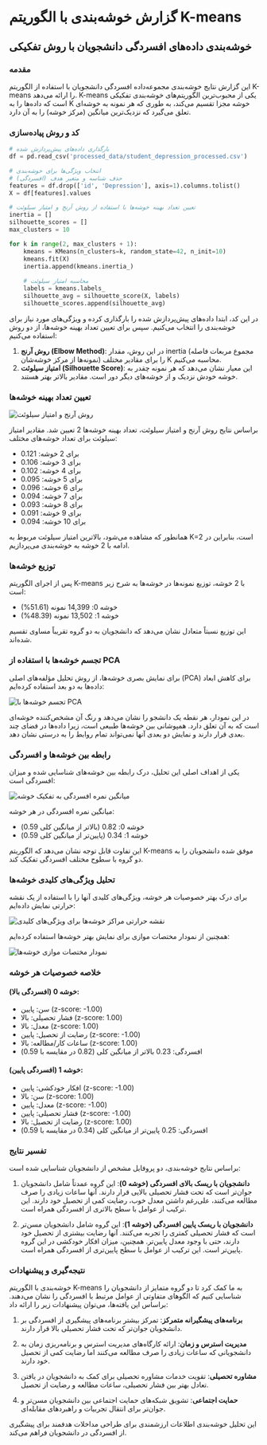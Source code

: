 # گزارش خوشه‌بندی با الگوریتم K-means
## خوشه‌بندی داده‌های افسردگی دانشجویان با روش تفکیکی

### مقدمه
این گزارش نتایج خوشه‌بندی مجموعه‌داده افسردگی دانشجویان با استفاده از الگوریتم K-means را ارائه می‌دهد. K-means یکی از محبوب‌ترین الگوریتم‌های خوشه‌بندی تفکیکی است که داده‌ها را به K خوشه مجزا تقسیم می‌کند، به طوری که هر نمونه به خوشه‌ای تعلق می‌گیرد که نزدیک‌ترین میانگین (مرکز خوشه) را به آن دارد.

### کد و روش پیاده‌سازی

```python
# بارگذاری داده‌های پیش‌پردازش شده
df = pd.read_csv('processed_data/student_depression_processed.csv')

# انتخاب ویژگی‌ها برای خوشه‌بندی
# حذف شناسه و متغیر هدف (افسردگی)
features = df.drop(['id', 'Depression'], axis=1).columns.tolist()
X = df[features].values

# تعیین تعداد بهینه خوشه‌ها با استفاده از روش آرنج و امتیاز سیلوئت
inertia = []
silhouette_scores = []
max_clusters = 10

for k in range(2, max_clusters + 1):
    kmeans = KMeans(n_clusters=k, random_state=42, n_init=10)
    kmeans.fit(X)
    inertia.append(kmeans.inertia_)
    
    # محاسبه امتیاز سیلوئت
    labels = kmeans.labels_
    silhouette_avg = silhouette_score(X, labels)
    silhouette_scores.append(silhouette_avg)
```

در این کد، ابتدا داده‌های پیش‌پردازش شده را بارگذاری کرده و ویژگی‌های مورد نیاز برای خوشه‌بندی را انتخاب می‌کنیم. سپس برای تعیین تعداد بهینه خوشه‌ها، از دو روش استفاده می‌کنیم:
1. **روش آرنج (Elbow Method)**: در این روش، مقدار inertia (مجموع مربعات فاصله نمونه‌ها از مرکز خوشه‌شان) را برای مقادیر مختلف K محاسبه می‌کنیم.
2. **امتیاز سیلوئت (Silhouette Score)**: این معیار نشان می‌دهد که هر نمونه چقدر به خوشه خودش نزدیک و از خوشه‌های دیگر دور است. مقادیر بالاتر بهتر هستند.

### تعیین تعداد بهینه خوشه‌ها

![روش آرنج و امتیاز سیلوئت](./clustering_results/kmeans_elbow_method.png)

براساس نتایج روش آرنج و امتیاز سیلوئت، تعداد بهینه خوشه‌ها 2 تعیین شد. مقادیر امتیاز سیلوئت برای تعداد خوشه‌های مختلف:

- برای 2 خوشه: 0.121
- برای 3 خوشه: 0.106
- برای 4 خوشه: 0.102
- برای 5 خوشه: 0.095
- برای 6 خوشه: 0.096
- برای 7 خوشه: 0.094
- برای 8 خوشه: 0.093
- برای 9 خوشه: 0.091
- برای 10 خوشه: 0.094

همانطور که مشاهده می‌شود، بالاترین امتیاز سیلوئت مربوط به K=2 است، بنابراین در ادامه با 2 خوشه به خوشه‌بندی می‌پردازیم.

### توزیع خوشه‌ها

پس از اجرای الگوریتم K-means با 2 خوشه، توزیع نمونه‌ها در خوشه‌ها به شرح زیر است:

- خوشه 0: 14,399 نمونه (51.61%)
- خوشه 1: 13,502 نمونه (48.39%)

این توزیع نسبتاً متعادل نشان می‌دهد که دانشجویان به دو گروه تقریباً مساوی تقسیم شده‌اند.

### تجسم خوشه‌ها با استفاده از PCA

برای نمایش بصری خوشه‌ها، از روش تحلیل مؤلفه‌های اصلی (PCA) برای کاهش ابعاد داده‌ها به دو بعد استفاده کرده‌ایم:

![تجسم خوشه‌ها با PCA](./clustering_results/kmeans_pca_visualization.png)

در این نمودار، هر نقطه یک دانشجو را نشان می‌دهد و رنگ آن مشخص‌کننده خوشه‌ای است که به آن تعلق دارد. همپوشانی بین خوشه‌ها طبیعی است، زیرا داده‌ها در فضای چند بعدی قرار دارند و نمایش دو بعدی آنها نمی‌تواند تمام روابط را به درستی نشان دهد.

### رابطه بین خوشه‌ها و افسردگی

یکی از اهداف اصلی این تحلیل، درک رابطه بین خوشه‌های شناسایی شده و میزان افسردگی است:

![میانگین نمره افسردگی به تفکیک خوشه](./clustering_results/kmeans_depression_by_cluster.png)

میانگین نمره افسردگی در هر خوشه:
- خوشه 0: 0.82 (بالاتر از میانگین کلی 0.59)
- خوشه 1: 0.34 (پایین‌تر از میانگین کلی 0.59)

این تفاوت قابل توجه نشان می‌دهد که الگوریتم K-means موفق شده دانشجویان را به دو گروه با سطوح مختلف افسردگی تفکیک کند.

### تحلیل ویژگی‌های کلیدی خوشه‌ها

برای درک بهتر خصوصیات هر خوشه، ویژگی‌های کلیدی آنها را با استفاده از یک نقشه حرارتی نمایش داده‌ایم:

![نقشه حرارتی مراکز خوشه‌ها برای ویژگی‌های کلیدی](./clustering_results/kmeans_key_features_heatmap.png)

همچنین از نمودار مختصات موازی برای نمایش بهتر خوشه‌ها استفاده کرده‌ایم:

![نمودار مختصات موازی خوشه‌ها](./clustering_results/kmeans_parallel_coordinates.png)

### خلاصه خصوصیات هر خوشه

#### خوشه 0 (افسردگی بالا):
- سن: پایین (z-score: -1.00)
- فشار تحصیلی: بالا (z-score: 1.00)
- معدل: بالا (z-score: 1.00)
- رضایت از تحصیل: پایین (z-score: -1.00)
- ساعات کار/مطالعه: بالا (z-score: 1.00)
- افسردگی: 0.23 بالاتر از میانگین کلی (0.82 در مقایسه با 0.59)

#### خوشه 1 (افسردگی پایین):
- افکار خودکشی: پایین (z-score: -1.00)
- سن: بالا (z-score: 1.00)
- معدل: پایین (z-score: -1.00)
- فشار تحصیلی: پایین (z-score: -1.00)
- رضایت از تحصیل: بالا (z-score: 1.00)
- افسردگی: 0.25 پایین‌تر از میانگین کلی (0.34 در مقایسه با 0.59)

### تفسیر نتایج

براساس نتایج خوشه‌بندی، دو پروفایل مشخص از دانشجویان شناسایی شده است:

1. **دانشجویان با ریسک بالای افسردگی (خوشه 0)**: این گروه عمدتاً شامل دانشجویان جوان‌تر است که تحت فشار تحصیلی بالایی قرار دارند. آنها ساعات زیادی را صرف مطالعه می‌کنند، علی‌رغم داشتن معدل خوب، رضایت کمی از تحصیل خود دارند. این ترکیب از عوامل با سطح بالاتری از افسردگی همراه است.

2. **دانشجویان با ریسک پایین افسردگی (خوشه 1)**: این گروه شامل دانشجویان مسن‌تر است که فشار تحصیلی کمتری را تجربه می‌کنند. آنها رضایت بیشتری از تحصیل خود دارند، حتی با وجود معدل پایین‌تر. همچنین، میزان افکار خودکشی در این گروه پایین‌تر است. این ترکیب از عوامل با سطح پایین‌تری از افسردگی همراه است.

### نتیجه‌گیری و پیشنهادات

خوشه‌بندی با الگوریتم K-means به ما کمک کرد تا دو گروه متمایز از دانشجویان را شناسایی کنیم که الگوهای متفاوتی از عوامل مرتبط با افسردگی را نشان می‌دهند. براساس این یافته‌ها، می‌توان پیشنهادات زیر را ارائه داد:

1. **برنامه‌های پیشگیرانه متمرکز**: تمرکز بیشتر برنامه‌های پیشگیری از افسردگی بر دانشجویان جوان‌تر که تحت فشار تحصیلی بالا قرار دارند.

2. **مدیریت استرس و زمان**: ارائه کارگاه‌های مدیریت استرس و برنامه‌ریزی زمان به دانشجویانی که ساعات زیادی را صرف مطالعه می‌کنند اما رضایت کمی از تحصیل خود دارند.

3. **مشاوره تحصیلی**: تقویت خدمات مشاوره تحصیلی برای کمک به دانشجویان در یافتن تعادل بهتر بین فشار تحصیلی، ساعات مطالعه و رضایت از تحصیل.

4. **حمایت اجتماعی**: تشویق شبکه‌های حمایت اجتماعی بین دانشجویان مسن‌تر و جوان‌تر برای انتقال تجربیات و راهبردهای مقابله‌ای.

این تحلیل خوشه‌بندی اطلاعات ارزشمندی برای طراحی مداخلات هدفمند برای پیشگیری از افسردگی در دانشجویان فراهم می‌کند. 